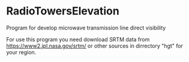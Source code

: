 # RadioTowersElevation
Program for develop microwave transmission line direct visibility

For use this program you need download SRTM data from https://www2.jpl.nasa.gov/srtm/ or other sources in dirrectory "hgt" for your region.
